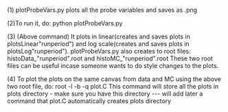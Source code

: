 (1) plotProbeVars.py plots all the probe variables and saves as .png

(2)To run it, do:
python plotProbeVars.py

(3) (Above command) It plots in linear(creates and saves plots in plotsLinear"runperiod") and log scale(creates and saves plots in plotsLog"runperiod"). 
plotProbeVars.py also creates to root files:
histoData_"runperiod".root and histoMC_"runperiod".root
These two root files can be useful incase someone wants to do style changes to the plots.

(4) To plot the plots on the same canvas from data and MC using the above two root file, 
do:
root -l -b -q plot.C
This command will store all the plots in plots directory - make sure you have this directory 
--- will add later a command that plot.C automatically creates plots directory


